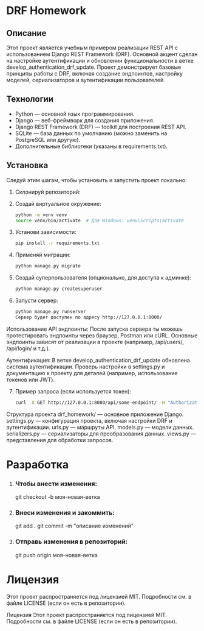 # DRF Homework

## Описание
Этот проект является учебным примером реализации REST API с использованием Django REST Framework (DRF). Основной акцент сделан на настройке аутентификации и обновлении функциональности в ветке develop_authentication_drf_update. Проект демонстрирует базовые принципы работы с DRF, включая создание эндпоинтов, настройку моделей, сериализаторов и аутентификации пользователей.

## Технологии
- Python — основной язык программирования.
- Django — веб-фреймворк для создания приложения.
- Django REST Framework (DRF) — toolkit для построения REST API.
- SQLite — база данных по умолчанию (можно заменить на PostgreSQL или другую).
- Дополнительные библиотеки (указаны в requirements.txt).

## Установка
Следуй этим шагам, чтобы установить и запустить проект локально:

1. Склонируй репозиторий:

2. Создай виртуальное окружение:
    ```bash
   python -m venv venv
   source venv/bin/activate  # Для Windows: venv\Scripts\activate
3. Установи зависимости:
    ```bash
   pip install -r requirements.txt
4. Применяй миграции:
    ```bash
   python manage.py migrate
5. Создай суперпользователя (опционально, для доступа к админке):
    ```bash
   python manage.py createsuperuser
6. Запусти сервер:
    ```bash
   python manage.py runserver
    Сервер будет доступен по адресу http://127.0.0.1:8000/
   
Использование
API эндпоинты: После запуска сервера ты можешь протестировать эндпоинты через браузер, Postman или cURL. Основные эндпоинты зависят от реализации в проекте (например, /api/users/, /api/login/ и т.д.).

Аутентификация: В ветке develop_authentication_drf_update обновлена система аутентификации. Проверь настройки в settings.py и документацию к проекту для деталей (например, использование токенов или JWT).

7. Пример запроса (если используется токен):
    ```bash
    curl -X GET http://127.0.0.1:8000/api/some-endpoint/ -H "Authorization: Token твой_токен"

Структура проекта
drf_homework/ — основное приложение Django.
settings.py — конфигурация проекта, включая настройки DRF и аутентификации.
urls.py — маршруты API.
models.py — модели данных.
serializers.py — сериализаторы для преобразования данных.
views.py — представления для обработки запросов.
# Разработка
1. ### Чтобы внести изменения:
    git checkout -b моя-новая-ветка
2. ### Внеси изменения и закоммить:
   git add .
   git commit -m "описание изменений"
3. ### Отправь изменения в репозиторий:
    git push origin моя-новая-ветка

# Лицензия
Этот проект распространяется под лицензией MIT. Подробности см. в файле LICENSE (если он есть в репозитории).

Лицензия
Этот проект распространяется под лицензией MIT. Подробности см. в файле LICENSE (если он есть в репозитории).